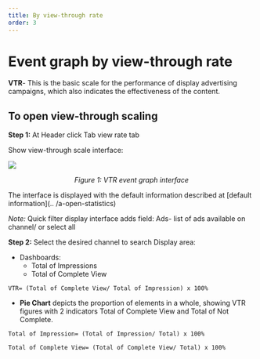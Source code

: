 ```yaml
---
title: By view-through rate
order: 3
---
```


# Event graph by view-through rate

**VTR**- This is the basic scale for the performance of display advertising campaigns, which also indicates the effectiveness of the content.

## To open view-through scaling

**Step 1:** At Header click Tab view rate tab

Show view-through scale interface:

![](/images/dai/event-chart-by-vtr.png)

<center>

_Figure 1: VTR event graph interface_

</center>

The interface is displayed with the default information described at [default information](.. /a-open-statistics)

_Note:_ Quick filter display interface adds field: Ads- list of ads available on channel/ or select all

**Step 2:** Select the desired channel to search
Display area:

- Dashboards:
  - Total of Impressions
  - Total of Complete View

```
VTR= (Total of Complete View/ Total of Impression) x 100%
```

- **Pie Chart** depicts the proportion of elements in a whole, showing VTR figures with 2 indicators Total of Complete View and Total of Not Complete.

```
Total of Impression= (Total of Impression/ Total) x 100%
```

```
Total of Complete View= (Total of Complete View/ Total) x 100%
```
